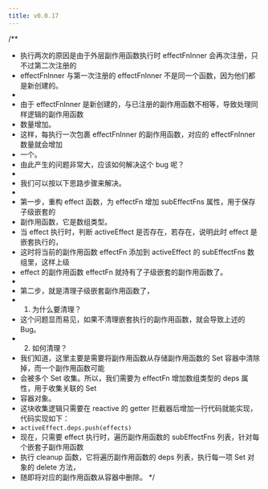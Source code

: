 ```yaml
---
title: v0.0.17
---
```


/\*\*

- 执行两次的原因是由于外层副作用函数执行时 effectFnInner 会再次注册，只不过第二次注册的
- effectFnInner 与第一次注册的 effectFnInner 不是同一个函数，因为他们都是新创建的。
-
- 由于 effectFnInner 是新创建的，与已注册的副作用函数不相等，导致处理同样逻辑的副作用函数
- 数量增加。
- 这样，每执行一次包裹 effectFnInner 的副作用函数，对应的 effectFnInner 数量就会增加
- 一个。
- 由此产生的问题非常大，应该如何解决这个 bug 呢？
-
- 我们可以按以下思路步骤来解决。
-
- 第一步，重构 effect 函数，为 effectFn 增加 subEffectFns 属性，用于保存子级嵌套的
- 副作用函数，它是数组类型。
- 当 effect 执行时，判断 activeEffect 是否存在，若存在，说明此时 effect 是嵌套执行的，
- 这时将当前的副作用函数 effectFn 添加到 activeEffect 的 subEffectFns 数组里，这样上级
- effect 的副作用函数 effectFn 就持有了子级嵌套的副作用函数了。
-
- 第二步，就是清理子级嵌套副作用函数了，
- 1.  为什么要清理？
- 这个问题显而易见，如果不清理嵌套执行的副作用函数，就会导致上述的 Bug。
- 2.  如何清理？
- 我们知道，这里主要是需要将副作用函数从存储副作用函数的 Set 容器中清除掉，而一个副作用函数可能
- 会被多个 Set 收集。所以，我们需要为 effectFn 增加数组类型的 deps 属性，用于收集关联的 Set
- 容器对象。
- 这块收集逻辑只需要在 reactive 的 getter 拦截器后增加一行代码就能实现，代码实现如下：
- `activeEffect.deps.push(effects)`
- 现在，只需要 effect 执行时，遍历副作用函数的 subEffectFns 列表，针对每个嵌套子副作用函数
- 执行 cleanup 函数，它将遍历副作用函数的 deps 列表，执行每一项 Set 对象的 delete 方法，
- 随即将对应的副作用函数从容器中删除。
  \*/
